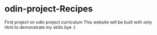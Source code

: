 # odin-project-Recipes
First project on odin project curriculum 
This website will be built with only html to demonstrate my skills
bye :) 
